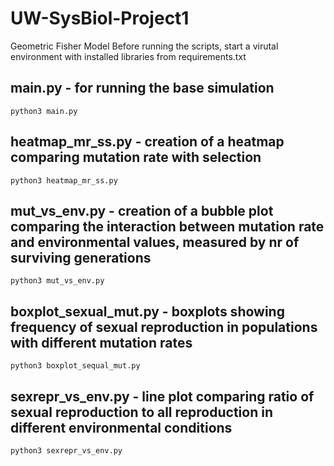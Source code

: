 # UW-SysBiol-Project1
Geometric Fisher Model
Before running the scripts, start a virutal environment with installed libraries from requirements.txt
## main.py - for running the base simulation
`python3 main.py`
## heatmap_mr_ss.py - creation of a heatmap comparing mutation rate with selection
`python3 heatmap_mr_ss.py`
## mut_vs_env.py - creation of a bubble plot comparing the interaction between mutation rate and environmental values, measured by nr of surviving generations
`python3 mut_vs_env.py`
## boxplot_sexual_mut.py - boxplots showing frequency of sexual reproduction in populations with different mutation rates
`python3 boxplot_sequal_mut.py`
## sexrepr_vs_env.py - line plot comparing ratio of sexual reproduction to all reproduction in different environmental conditions
`python3 sexrepr_vs_env.py`
